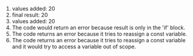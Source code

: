 1. values added: 20
2. final result: 20
3. values added: 20
4. The code would return an error because result is only in the 'if' block.
5. The code returns an error because it tries to reassign a const variable.
6. The code returns an error because it tries to reassign a const variable and it would try to access a variable out of scope.